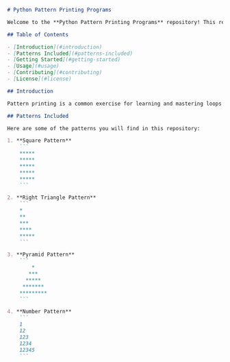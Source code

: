 ```markdown
# Python Pattern Printing Programs

Welcome to the **Python Pattern Printing Programs** repository! This repository is a collection of Python scripts that generate various patterns using loops and conditionals. These programs are perfect for beginners to practice and enhance their understanding of control structures in Python.

## Table of Contents

- [Introduction](#introduction)
- [Patterns Included](#patterns-included)
- [Getting Started](#getting-started)
- [Usage](#usage)
- [Contributing](#contributing)
- [License](#license)

## Introduction

Pattern printing is a common exercise for learning and mastering loops and conditionals in programming. This repository includes a variety of pattern printing programs that range from simple shapes to more complex designs.

## Patterns Included

Here are some of the patterns you will find in this repository:

1. **Square Pattern**
    ```
    *****
    *****
    *****
    *****
    *****
    ```

2. **Right Triangle Pattern**
    ```
    *
    **
    ***
    ****
    *****
    ```

3. **Pyramid Pattern**
    ```
        *
       ***
      *****
     *******
    *********
    ```

4. **Number Pattern**
    ```
    1
    12
    123
    1234
    12345
    ```
